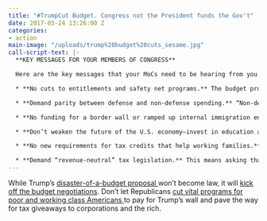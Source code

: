 ```yaml
---
title: "#TrumpCut Budget. Congress not the President funds the Gov't"
date: 2017-05-24 13:26:00 Z
categories:
- action
main-image: "/uploads/trump%20budget%20cuts_sesame.jpg"
call-script-text: |-
  **KEY MESSAGES FOR YOUR MEMBERS OF CONGRESS**

  Here are the key messages that your MoCs need to be hearing from you now:

  * **No cuts to entitlements and safety net programs.** The budget proposes to slash $800B[ ](https://www.nytimes.com/2017/05/22/us/politics/trump-budget-cuts.html?smid=tw-nytimes&smtyp=cur&_r=0)from Medicaid, $72B from Social Security benefits for the disabled, and another $464 billion from food stamps and other core programs for working families.

  * **Demand parity between defense and non-defense spending.** “Non-defense spending” is where you’ll find funding for public education, repairing roads and bridges, and protecting our environment. Since 2011, increases to defense spending have been matched with increases to non-defense spending, or cuts to non-defense with cuts to defense. The Trump Budget would violate this principle by taking $57 billion out of non-defense programs to pay for growing the already huge U.S. military budget.

  * **No funding for a border wall or ramped up internal immigration enforcement.** The budget proposes a $1.6 billion down payment on Trump’s costly wall, something that Americans don’t want, won’t work, and will only make us less safe. Make sure that Trump doesn’t get the resources he needs for this or his mass deportation force, which will not only tear American families apart, but will also make our nation less safe.

  * **Don’t weaken the future of the U.S. economy—invest in education and research, and support business innovation.** The Trump budget forecasts impossibly rosy economic growth, while simultaneously cutting out major engines of future growth. (Again, tax cuts aren’t the silver bullet Republicans want them to be.) Not only would the Trump budget result in immediate and acute harms to working families and the poor—it would erode the path to the American dream and the foundation for new innovations that will power our future economy.

  * **No new requirements for tax credits that help working families.** The budget would require a Social Security number in order to apply for the Child Tax Credit, a critical tool to help working families with children make ends meet. This would drive millions of American children into poverty.

  * **Demand “revenue-neutral” tax legislation.** This means asking that any tax cuts need to be offset by closing tax loopholes for the wealthy and corporations, which will protect funding for essential programs. Reject the magical thinking that Trump’s tax cuts will pay for themselves—they won't
---
```


While Trump’s [disaster-of-a-budget proposal ](http://click.actionnetwork.org/mpss/c/3AA/ni0YAA/t.27j/sV5Be4CtTRGHePPui6aBEA/h7/mb-2FqhNwiPwHg26xxrzU0iwOyYkkh9bUq7tve0VyaD0B-2FxNYJNNUseECwEK-2FsysWSIgItwt09NMVYnt1QZcPEIMR0sPD5RZhwnOsEPmsh0vaMmGQ09qFF-2BJ05cYtFdKjnERvY6Vv-2Bec8l2Gyg4YS8tenT0PkLKOJO8wL2B0wzxp2BkG8eyCb7Uel66IuiDmO57l5k8aq2O-2FHnS9RZKlG4IhWsfEcAgmwH3OUrEuLX-2Fex5D7rBhc5JpjW-2FNPCIlu6Fn5fe-2BUj-2Bw9y08bbgX-2BtcsHSdBi2lYtv2PFEWDoEEN2WbokzaYm6oUZ8yqDx6fxn5FNn9rf5o1IRtw8qZjaoRU3Umt1HpXEoHdOZXo9MizyU-2Fxld-2BJt5QBH6znYm1RIsai45T1oiXVpyLZnjW67fgnyughHmXcN8M-2FqtPRiJh5WjZmyiyb8BaPLchPRFjlyuqMgg-2Fj7JF9oSo7FAH5gkfQ2UeQ69J-2ByaQqH9qnMzM30OIkYmvvmLUa2oyJDSxR5KvgdMBPdOrJTCt4WJqvHvfwhvdATwe8p6sd5UE4jr9-2FyoFqwXR4ZNdKLWDCwmoqsy32Wj3uCVchdXseeQB8YEIJw-3D-3D)won’t become law, it will [kick off the budget negotiations](http://click.actionnetwork.org/mpss/c/3AA/ni0YAA/t.27j/sV5Be4CtTRGHePPui6aBEA/h8/JNf0fhVOZMpEUe3Jt5f8HLVP-2BF5uwh97RsRQRYQRHDqF6mkr98pYvb0h-2FHxV2l8iPkf57PqlW3sfM6RT-2F9ZAzJEtBArlyZU52u0BsMShprPUHkiurZGVsF9CDSHkO2Y4jy5MAGiM-2FgOm3V89CEEuhZk-2Fm1x91ffnC5XzMgqKbJUux7PxDv7beTc-2FV0w1v4vx5AeR7pha1nmTwuXv-2BdlSMdb4e5ML-2Ft1VbRy7SCPq2rizkjQyXmRzmmvQv0C1kYTBjnktac5t3MkDfbPej-2BYddNHAIg2L4Jw8SDgJjtsA4t81h7Ff8i4pHXi2t1e1hO3FrJuzRfEzqH5SW4q70pUPYiMJhwWqZFZLTpGuMcLDNqgWC9PkSso0ixpP6zrz54F5b0NmLvkcceblfp-2B9jtgGEWaljlUJazMI7RtHSwVCz74pR21-2BHfnIbzrnkPXwnM2UfqaoSOeEn27IDz9xBjv8oA-3D-3D). Don’t let Republicans [cut vital programs for poor and working class Americans ](http://click.actionnetwork.org/mpss/c/3AA/ni0YAA/t.27j/sV5Be4CtTRGHePPui6aBEA/h9/8NuaD72JGqnnDvoyX4G6rL6mq-2BSeuQG0DLm4bWUQ3q506wQ5sjJkSxU5hJ5pIXN2YZbu-2FhDtIvep8OS2nWHAOCC44Sgz6vN3Kb15qi1c5A0UynALPn2byGLh-2FifljG0Bp-2FTgxJo1kwKXxOWT7Zh-2FLHIk75e5LcsG5SbJQrVhPJEzEz-2BKv41RP3uAP8OJtvB1vEgBVI-2FdH7f06idldlkUdvNTkXWRGKqQKQ5iFBzAlWXDfK1GFZXT2Mr9k-2FZU3zRXKb0GR4v3MMoKACtBlXfAOXOKeMzme-2FyFl2CSv746a0eeVin8ws-2BQ-2Be3cqguTJ8ra0YbSWXppNEgGxwJOFB56GrRpDPb0LrCtls4TBhRz9fanVOJkH1wkifxjDtqGmn67aIu-2BrcAlsFHMGSgHOfGjKhhWmrfQhPzOg-2BwWHp3Xnpqo-2FXeWM6RVmHxNLRvZMVpYe3u96324ZQ0dgYq3nAVIaWUu3XdUP9-2BNI-2F4szY8-2BwtcHK58lYg4anMFNd2Ko-2Bw8-2B)to pay for Trump’s wall and pave the way for tax giveaways to corporations and the rich.